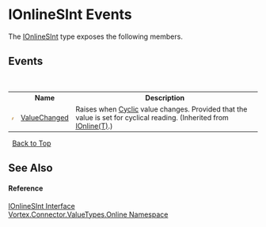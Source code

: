 # IOnlineSInt Events
 

The <a href="T_Vortex_Connector_ValueTypes_Online_IOnlineSInt.md">IOnlineSInt</a> type exposes the following members.


## Events
&nbsp;<table><tr><th></th><th>Name</th><th>Description</th></tr><tr><td>![Public event](media/pubevent.gif "Public event")</td><td><a href="E_Vortex_Connector_ValueTypes_Online_IOnline_1_ValueChanged.md">ValueChanged</a></td><td>
Raises when <a href="P_Vortex_Connector_ValueTypes_Online_IOnline_1_Cyclic.md">Cyclic</a> value changes. Provided that the value is set for cyclical reading.
 (Inherited from <a href="T_Vortex_Connector_ValueTypes_Online_IOnline_1.md">IOnline(T)</a>.)</td></tr></table>&nbsp;
<a href="#ionlinesint-events">Back to Top</a>

## See Also


#### Reference
<a href="T_Vortex_Connector_ValueTypes_Online_IOnlineSInt.md">IOnlineSInt Interface</a><br /><a href="N_Vortex_Connector_ValueTypes_Online.md">Vortex.Connector.ValueTypes.Online Namespace</a><br />